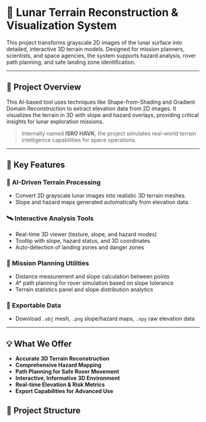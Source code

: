 # 🌌 Lunar Terrain Reconstruction & Visualization System

This project transforms grayscale 2D images of the lunar surface into detailed, interactive 3D terrain models. Designed for mission planners, scientists, and space agencies, the system supports hazard analysis, rover path planning, and safe landing zone identification.

---

## 🚀 Project Overview

This AI-based tool uses techniques like Shape-from-Shading and Gradient Domain Reconstruction to extract elevation data from 2D images. It visualizes the terrain in 3D with slope and hazard overlays, providing critical insights for lunar exploration missions.

> Internally named **ISRO HAVK**, the project simulates real-world terrain intelligence capabilities for space operations.

---

## 🌟 Key Features

### 🧠 AI-Driven Terrain Processing
- Convert 2D grayscale lunar images into realistic 3D terrain meshes.
- Slope and hazard maps generated automatically from elevation data.

### 🛰️ Interactive Analysis Tools
- Real-time 3D viewer (texture, slope, and hazard modes)
- Tooltip with slope, hazard status, and 3D coordinates
- Auto-detection of landing zones and danger zones

### 🔧 Mission Planning Utilities
- Distance measurement and slope calculation between points
- A* path planning for rover simulation based on slope tolerance
- Terrain statistics panel and slope distribution analytics

### 💾 Exportable Data
- Download `.obj` mesh, `.png` slope/hazard maps, `.npy` raw elevation data

---

## 💡 What We Offer

- **Accurate 3D Terrain Reconstruction**
- **Comprehensive Hazard Mapping**
- **Path Planning for Safe Rover Movement**
- **Interactive, Informative 3D Environment**
- **Real-time Elevation & Risk Metrics**
- **Export Capabilities for Advanced Use**


## 📁 Project Structure

